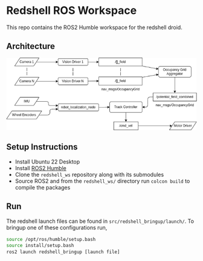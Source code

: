 # Redshell ROS Workspace
This repo contains the ROS2 Humble workspace for the redshell droid.

## Architecture
![](documentation/architecture.drawio.png)

## Setup Instructions
- Install Ubuntu 22 Desktop
- Install [ROS2 Humble](https://docs.ros.org/en/humble/Installation/Ubuntu-Install-Debians.html)
- Clone the `redshell_ws` repository along with its submodules
- Source ROS2 and from the `redshell_ws/` directory run `colcon build` to compile the packages

## Run
The redshell launch files can be found in `src/redshell_bringup/launch/`. To bringup one of these configurations run,
```bash
source /opt/ros/humble/setup.bash
source install/setup.bash
ros2 launch redshell_bringup [launch file]
```